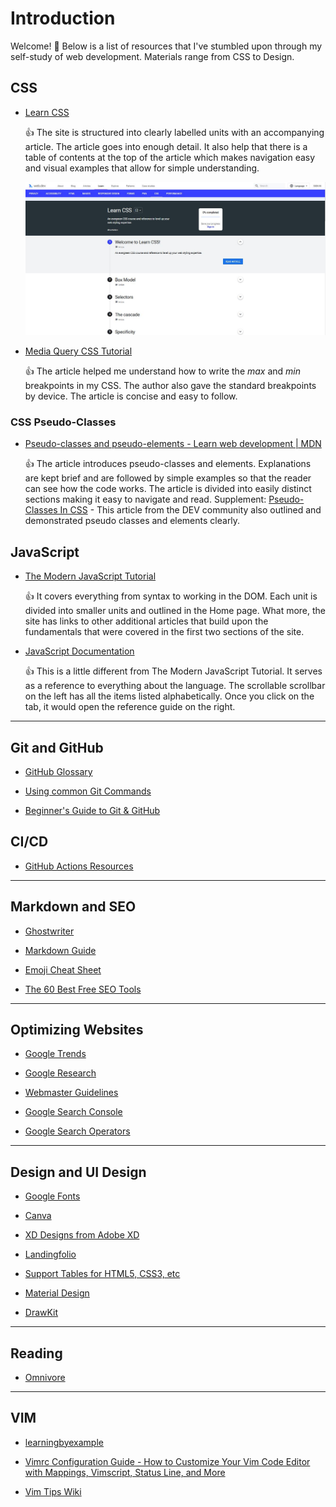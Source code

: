 # Introduction
Welcome! :wave: Below is a list of resources that I've stumbled upon through my self-study of web development.  Materials range from CSS to Design.

## CSS

- [Learn CSS](https://web.dev/learn/css/)

    :+1: The site is structured into clearly labelled units with an accompanying article.  The article goes into enough detail.  It also help that there is a table of contents at the top of the article which makes navigation easy and visual examples that allow for simple understanding.
    
   ![Learn CSS](https://github.com/ysstudio22/Resources/blob/f285787d08591f0f400d19331132ee87de81d175/Assets/Learn%20CSS.JPG)

- [Media Query CSS Tutorial](https://www.freecodecamp.org/news/css-media-queries-breakpoints-media-types-standard-resolutions-and-more/)

    :+1: The article helped me understand how to write the *max* and *min* breakpoints in my CSS.  The author also gave the standard breakpoints by device.  The article is concise and easy to follow.

### CSS Pseudo-Classes
- [Pseudo-classes and pseudo-elements - Learn web development | MDN](https://developer.mozilla.org/en-US/docs/Learn/CSS/Building_blocks/Selectors/Pseudo-classes_and_pseudo-elements)

    :+1: The article introduces pseudo-classes and elements. Explanations are kept brief and are followed by simple examples so that the reader can see how the code works.  The article is divided into easily distinct sections making it easy to navigate and read. 
    Supplement: [Pseudo-Classes In CSS](https://dev.to/shahidbugti/pseudo-classes-in-css-5emh)
        - This article from the DEV community also outlined and demonstrated pseudo classes and elements clearly.

## JavaScript

- [The Modern JavaScript Tutorial](https://javascript.info/)

    :+1: It covers everything from syntax to working in the DOM.  Each unit is divided into smaller units and outlined in the Home page.  What more, the site has links to other additional articles that build upon the fundamentals that were covered in the first two sections of the site.

- [JavaScript Documentation](https://devdocs.io/javascript/)
    
    :+1: This is a little different from The Modern JavaScript Tutorial.  It serves as a reference to everything about the language.  The scrollable scrollbar on the left has all the items listed alphabetically.  Once you click on the tab, it would open the reference guide on the right.

---

## Git and GitHub

- [GitHub Glossary](https://docs.github.com/en/get-started/quickstart/github-glossary#pull)

- [Using common Git Commands](https://docs.github.com/en/get-started/using-git)

- [Beginner's Guide to Git & GitHub](https://www.freecodecamp.org/news/the-beginners-guide-to-git-github/)

## CI/CD

- [GitHub Actions Resources](https://github.blog/2021-11-04-10-github-actions-resources-basics-ci-cd/)


---

## Markdown and SEO

- [Ghostwriter](https://wereturtle.github.io/ghostwriter/documentation.html)

- [Markdown Guide](https://www.markdownguide.org/)

- [Emoji Cheat Sheet](https://github.com/ikatyang/emoji-cheat-sheet#smileys--emotion)

- [The 60 Best Free SEO Tools](https://moz.com/blog/best-free-seo-tools)

---

## Optimizing Websites

- [Google Trends](https://trends.google.com/trends/?geo=JP)

- [Google Research](https://research.google/)

- [Webmaster Guidelines](https://developers.google.com/search/docs/advanced/guidelines/webmaster-guidelines)

- [Google Search Console](https://search.google.com/search-console/about)

- [Google Search Operators](https://ahrefs.com/blog/google-advanced-search-operators/)

---

## Design and UI Design

- [Google Fonts](https://fonts.google.com/?preview.text_type=custom)

- [Canva](https://www.canva.com/)

- [XD Designs from Adobe XD](https://xd.adobe.com/ideas/)

- [Landingfolio](https://www.landingfolio.com/)

- [Support Tables for HTML5, CSS3, etc](https://caniuse.com/)

- [Material Design](https://material.io/)

- [DrawKit](https://drawkit.com/)

---

## Reading

- [Omnivore](https://omnivore.app/)

---
## VIM

- [learningbyexample](https://learnbyexample.github.io/tips/) 

- [Vimrc Configuration Guide - How to Customize Your Vim Code Editor with Mappings, Vimscript, Status Line, and More](https://www.freecodecamp.org/news/vimrc-configuration-guide-customize-your-vim-editor/)

- [Vim Tips Wiki](https://vim.fandom.com/wiki/Vim_Tips_Wiki)
